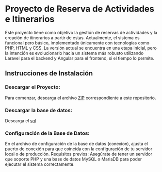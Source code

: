 


# Proyecto de Reserva de Actividades e Itinerarios
Este proyecto tiene como objetivo la gestión de reservas de actividades y la creación de itinerarios a partir de estas. Actualmente, el sistema es funcional pero básico, implementado únicamente con tecnologías como PHP, HTML y CSS. La versión actual se encuentra en una etapa inicial, pero la intención es evolucionarlo hacia un sistema más robusto utilizando Laravel para el backend y Angular para el frontend, si el tiempo lo permite.

## Instrucciones de Instalación
### Descargar el Proyecto:
Para comenzar, descarga el archivo [ZIP](https://github.com/Mmargar001/tfg_martin/blob/master/proyecto.rar) correspondiente a este repositorio.
### Descargar la base de datos:
Descarga el [sql](https://github.com/Mmargar001/tfg_martin/blob/master/Base_datos_proyecto.sql)
### Configuración de la Base de Datos:
En el archivo de configuración de la base de datos (conexion), ajusta el puerto de conexión para que coincida con la configuración de tu servidor local o de producción.
Requisitos previos: Asegúrate de tener un servidor que soporte PHP y una base de datos MySQL o MariaDB para poder ejecutar el sistema correctamente.
